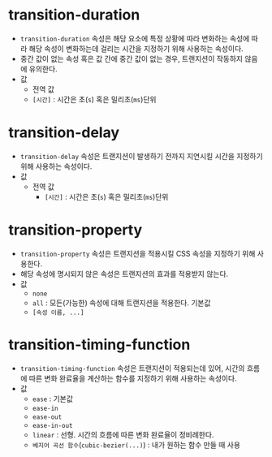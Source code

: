 # transition-duration
- `transition-duration` 속성은 해당 요소에 특정 상황에 따라 변화하는 속성에 따라 해당 속성이 변화하는데 걸리는 시간을 지정하기 위해 사용하는 속성이다.
- 중간 값이 없는 속성 혹은 값 간에 중간 값이 없는 경우, 트랜지션이 작동하지 않음에 유의한다.
- 값
  - 전역 값
  - `[시간]` : 시간은 초(`s`) 혹은 밀리초(`ms`)단위


# transition-delay
- `transition-delay` 속성은 트랜지션이 발생하기 전까지 지연시킬 시간을 지정하기 위해 사용하는 속성이다.
- 값
  - 전역 값
    - `[시간]` : 시간은 초(`s`) 혹은 밀리초(`ms`)단위


# transition-property
- `transition-property` 속성은 트랜지션을 적용시킬 CSS 속성을 지정하기 위해 사용한다.
- 해당 속성에 명시되지 않은 속성은 트랜지션의 효과를 적용받지 않는다.
- 값
  - `none`
  - `all` : 모든(가능한) 속성에 대해 트랜지션을 적용한다. 기본값
  - `[속성 이름, ...]`


# transition-timing-function
- `transition-timing-function` 속성은 트랜지션이 적용되는데 있어, 시간의 흐름에 따른 변화 완료율을 계산하는 함수를 지정하기 위해 사용하는 속성이다.
- 값
  - `ease` : 기본값
  - `ease-in`
  - `ease-out`
  - `ease-in-out`
  - `linear` : 선형. 시간의 흐름에 따른 변화 완료율이 정비례한다.
  - `베지어 곡선 함수`(`cubic-bezier(...)`) : 내가 원하는 함수 만들 때 사용